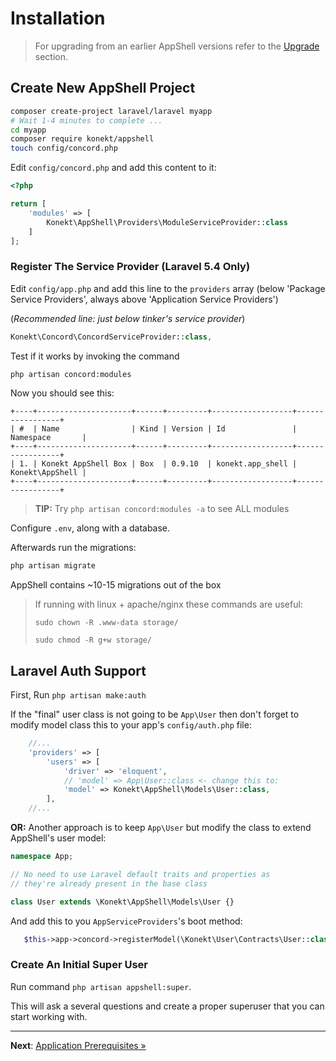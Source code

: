 # Installation

> For upgrading from an earlier AppShell versions refer to the [Upgrade](upgrade.md) section.

## Create New AppShell Project

```bash
composer create-project laravel/laravel myapp
# Wait 1-4 minutes to complete ...
cd myapp
composer require konekt/appshell
touch config/concord.php
```

Edit `config/concord.php` and add this content to it:

```php
<?php

return [
    'modules' => [
        Konekt\AppShell\Providers\ModuleServiceProvider::class
    ]
];
```

### Register The Service Provider (Laravel 5.4 Only)

Edit `config/app.php` and add this line to the `providers` array (below 'Package Service Providers', always above 'Application Service Providers')

(_Recommended line: just below tinker's service provider_)

```php
Konekt\Concord\ConcordServiceProvider::class,
```

Test if it works by invoking the command

```bash
php artisan concord:modules
```

Now you should see this:

```
+----+---------------------+------+---------+------------------+-----------------+
| #  | Name                | Kind | Version | Id               | Namespace       |
+----+---------------------+------+---------+------------------+-----------------+
| 1. | Konekt AppShell Box | Box  | 0.9.10  | konekt.app_shell | Konekt\AppShell |
+----+---------------------+------+---------+------------------+-----------------+
```

> **TIP:** Try `php artisan concord:modules -a` to see ALL modules

Configure `.env`, along with a database.

Afterwards run the migrations:

```bash
php artisan migrate
```

AppShell contains ~10-15 migrations out of the box

> If running with linux + apache/nginx these commands are useful:
>
> `sudo chown -R .www-data storage/`
>
> `sudo chmod -R g+w storage/`

## Laravel Auth Support

First, Run `php artisan make:auth`

If the "final" user class is not going to be `App\User` then don't forget to modify model class this to your app's `config/auth.php` file:
```php
    //...
    'providers' => [
        'users' => [
            'driver' => 'eloquent',
            // 'model' => App\User::class <- change this to:
            'model' => Konekt\AppShell\Models\User::class,
        ],
    //...
```
**OR:**
Another approach is to keep `App\User` but modify the class to extend AppShell's user model:

```php
namespace App;

// No need to use Laravel default traits and properties as
// they're already present in the base class

class User extends \Konekt\AppShell\Models\User {}
```

And add this to you `AppServiceProviders`'s boot method:

```php
   $this->app->concord->registerModel(\Konekt\User\Contracts\User::class, \App\User::class);
```

### Create An Initial Super User

Run command `php artisan appshell:super`.

This will ask a several questions and create a proper superuser that you can start working with.

---

**Next**: [Application Prerequisites &raquo;](prerequisites.md)
